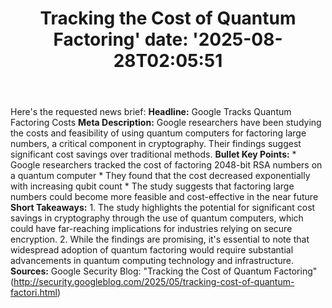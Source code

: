 ﻿---
title: "Tracking the Cost of Quantum Factoring'
date: '2025-08-28T02:05:51"
category: "Markets"
summary: ""
slug: "tracking the cost of quantum factoring"
source_urls:
  - "http://security.googleblog.com/2025/05/tracking-cost-of-quantum-factori.html"
seo:
  title: "Tracking the Cost of Quantum Factoring | Hash n Hedge'
  description: '"
  keywords: ["news", "markets", "brief"]
---
Here's the requested news brief:  **Headline:** Google Tracks Quantum Factoring Costs  **Meta Description:** Google researchers have been studying the costs and feasibility of using quantum computers for factoring large numbers, a critical component in cryptography. Their findings suggest significant cost savings over traditional methods.  **Bullet Key Points:**  * Google researchers tracked the cost of factoring 2048-bit RSA numbers on a quantum computer * They found that the cost decreased exponentially with increasing qubit count * The study suggests that factoring large numbers could become more feasible and cost-effective in the near future  **Short Takeaways:**  1. The study highlights the potential for significant cost savings in cryptography through the use of quantum computers, which could have far-reaching implications for industries relying on secure encryption. 2. While the findings are promising, it's essential to note that widespread adoption of quantum factoring would require substantial advancements in quantum computing technology and infrastructure.  **Sources:** Google Security Blog: "Tracking the Cost of Quantum Factoring" (http://security.googleblog.com/2025/05/tracking-cost-of-quantum-factori.html) 

